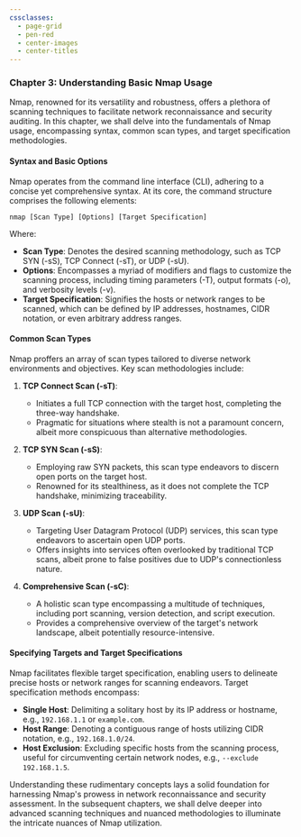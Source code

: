 ```yaml
---
cssclasses:
  - page-grid
  - pen-red
  - center-images
  - center-titles
---
```


### Chapter 3: Understanding Basic Nmap Usage

Nmap, renowned for its versatility and robustness, offers a plethora of scanning techniques to facilitate network reconnaissance and security auditing. In this chapter, we shall delve into the fundamentals of Nmap usage, encompassing syntax, common scan types, and target specification methodologies.

#### Syntax and Basic Options
Nmap operates from the command line interface (CLI), adhering to a concise yet comprehensive syntax. At its core, the command structure comprises the following elements:

```
nmap [Scan Type] [Options] [Target Specification]
```

Where:
- **Scan Type**: Denotes the desired scanning methodology, such as TCP SYN (-sS), TCP Connect (-sT), or UDP (-sU).
- **Options**: Encompasses a myriad of modifiers and flags to customize the scanning process, including timing parameters (-T), output formats (-o), and verbosity levels (-v).
- **Target Specification**: Signifies the hosts or network ranges to be scanned, which can be defined by IP addresses, hostnames, CIDR notation, or even arbitrary address ranges.

#### Common Scan Types
Nmap proffers an array of scan types tailored to diverse network environments and objectives. Key scan methodologies include:

1. **TCP Connect Scan (-sT)**:
   - Initiates a full TCP connection with the target host, completing the three-way handshake.
   - Pragmatic for situations where stealth is not a paramount concern, albeit more conspicuous than alternative methodologies.

2. **TCP SYN Scan (-sS)**:
   - Employing raw SYN packets, this scan type endeavors to discern open ports on the target host.
   - Renowned for its stealthiness, as it does not complete the TCP handshake, minimizing traceability.

3. **UDP Scan (-sU)**:
   - Targeting User Datagram Protocol (UDP) services, this scan type endeavors to ascertain open UDP ports.
   - Offers insights into services often overlooked by traditional TCP scans, albeit prone to false positives due to UDP's connectionless nature.

4. **Comprehensive Scan (-sC)**:
   - A holistic scan type encompassing a multitude of techniques, including port scanning, version detection, and script execution.
   - Provides a comprehensive overview of the target's network landscape, albeit potentially resource-intensive.

#### Specifying Targets and Target Specifications
Nmap facilitates flexible target specification, enabling users to delineate precise hosts or network ranges for scanning endeavors. Target specification methods encompass:

- **Single Host**: Delimiting a solitary host by its IP address or hostname, e.g., `192.168.1.1` or `example.com`.
- **Host Range**: Denoting a contiguous range of hosts utilizing CIDR notation, e.g., `192.168.1.0/24`.
- **Host Exclusion**: Excluding specific hosts from the scanning process, useful for circumventing certain network nodes, e.g., `--exclude 192.168.1.5`.

Understanding these rudimentary concepts lays a solid foundation for harnessing Nmap's prowess in network reconnaissance and security assessment. In the subsequent chapters, we shall delve deeper into advanced scanning techniques and nuanced methodologies to illuminate the intricate nuances of Nmap utilization.